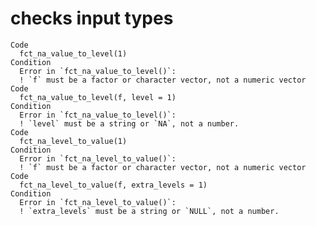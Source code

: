 # checks input types

    Code
      fct_na_value_to_level(1)
    Condition
      Error in `fct_na_value_to_level()`:
      ! `f` must be a factor or character vector, not a numeric vector
    Code
      fct_na_value_to_level(f, level = 1)
    Condition
      Error in `fct_na_value_to_level()`:
      ! `level` must be a string or `NA`, not a number.
    Code
      fct_na_level_to_value(1)
    Condition
      Error in `fct_na_level_to_value()`:
      ! `f` must be a factor or character vector, not a numeric vector
    Code
      fct_na_level_to_value(f, extra_levels = 1)
    Condition
      Error in `fct_na_level_to_value()`:
      ! `extra_levels` must be a string or `NULL`, not a number.

